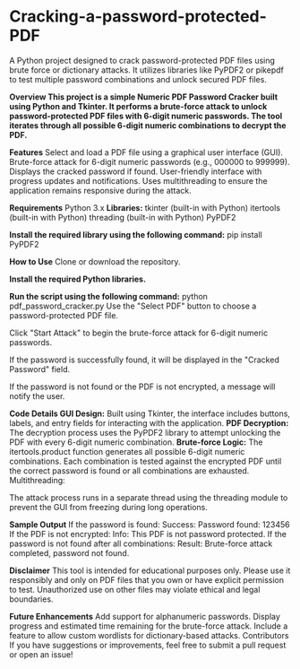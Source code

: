 # Cracking-a-password-protected-PDF
A Python project designed to crack password-protected PDF files using brute force or dictionary attacks. It utilizes libraries like PyPDF2 or pikepdf to test multiple password combinations and unlock secured PDF files.


**Overview
This project is a simple Numeric PDF Password Cracker built using Python and Tkinter. It performs a brute-force attack to unlock password-protected PDF files with 6-digit numeric passwords. The tool iterates through all possible 6-digit numeric combinations to decrypt the PDF.**

**Features**
Select and load a PDF file using a graphical user interface (GUI).
Brute-force attack for 6-digit numeric passwords (e.g., 000000 to 999999).
Displays the cracked password if found.
User-friendly interface with progress updates and notifications.
Uses multithreading to ensure the application remains responsive during the attack.

**Requirements**
Python 3.x
**Libraries:**
tkinter (built-in with Python)
itertools (built-in with Python)
threading (built-in with Python)
PyPDF2

**Install the required library using the following command:**
pip install PyPDF2

**How to Use**
Clone or download the repository.

**Install the required Python libraries.**

**Run the script using the following command:**
python pdf_password_cracker.py
Use the "Select PDF" button to choose a password-protected PDF file.

Click "Start Attack" to begin the brute-force attack for 6-digit numeric passwords.

If the password is successfully found, it will be displayed in the "Cracked Password" field.

If the password is not found or the PDF is not encrypted, a message will notify the user.

**Code Details
GUI Design:**
Built using Tkinter, the interface includes buttons, labels, and entry fields for interacting with the application.
**PDF Decryption:**
The decryption process uses the PyPDF2 library to attempt unlocking the PDF with every 6-digit numeric combination.
**Brute-force Logic:**
The itertools.product function generates all possible 6-digit numeric combinations.
Each combination is tested against the encrypted PDF until the correct password is found or all combinations are exhausted.
Multithreading:

The attack process runs in a separate thread using the threading module to prevent the GUI from freezing during long operations.

**Sample Output**
If the password is found:
Success: Password found: 123456
If the PDF is not encrypted:
Info: This PDF is not password protected.
If the password is not found after all combinations:
Result: Brute-force attack completed, password not found.

**Disclaimer**
This tool is intended for educational purposes only. Please use it responsibly and only on PDF files that you own or have explicit permission to test. Unauthorized use on other files may violate ethical and legal boundaries.

**Future Enhancements**
Add support for alphanumeric passwords.
Display progress and estimated time remaining for the brute-force attack.
Include a feature to allow custom wordlists for dictionary-based attacks.
Contributors
If you have suggestions or improvements, feel free to submit a pull request or open an issue!
